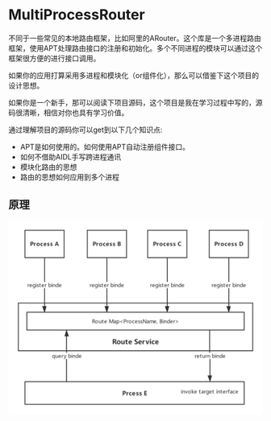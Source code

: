 # MultiProcessRouter

不同于一些常见的本地路由框架，比如阿里的ARouter。这个库是一个多进程路由框架，使用APT处理路由接口的注册和初始化。多个不同进程的模块可以通过这个框架很方便的进行接口调用。

如果你的应用打算采用多进程和模块化（or组件化），那么可以借鉴下这个项目的设计思想。

如果你是一个新手，那可以阅读下项目源码，这个项目是我在学习过程中写的，源码很清晰，相信对你也具有学习价值。

通过理解项目的源码你可以get到以下几个知识点:

* APT是如何使用的。如何使用APT自动注册组件接口。
* 如何不借助AIDL手写跨进程通讯
* 模块化路由的思想
* 路由的思想如何应用到多个进程

## 原理

![readme](readme.png)